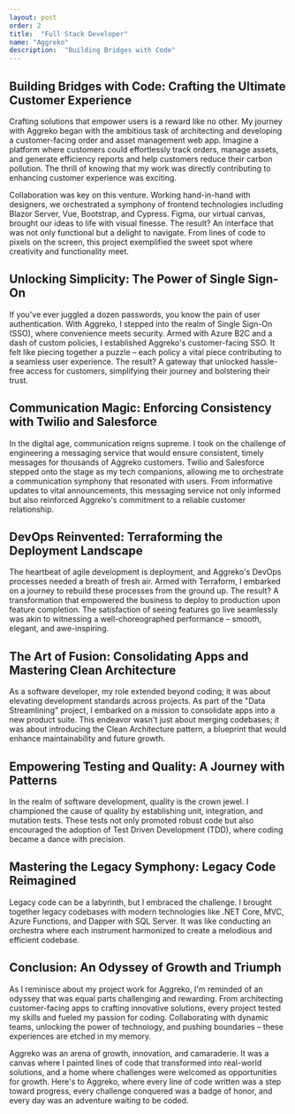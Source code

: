 ```yaml
---
layout: post
order: 2
title:  "Full Stack Developer"
name: "Aggreko"
description:  "Building Bridges with Code"
---
```


## Building Bridges with Code: Crafting the Ultimate Customer Experience
Crafting solutions that empower users is a reward like no other. My journey with Aggreko began with the ambitious task of architecting and developing a customer-facing order and asset management web app. Imagine a platform where customers could effortlessly track orders, manage assets, and generate efficiency reports and help customers reduce their carbon pollution. The thrill of knowing that my work was directly contributing to enhancing customer experience was exciting.

Collaboration was key on this venture. Working hand-in-hand with designers, we orchestrated a symphony of frontend technologies including Blazor Server, Vue, Bootstrap, and Cypress. Figma, our virtual canvas, brought our ideas to life with visual finesse. The result? An interface that was not only functional but a delight to navigate. From lines of code to pixels on the screen, this project exemplified the sweet spot where creativity and functionality meet.

## Unlocking Simplicity: The Power of Single Sign-On
If you've ever juggled a dozen passwords, you know the pain of user authentication. With Aggreko, I stepped into the realm of Single Sign-On (SSO), where convenience meets security. Armed with Azure B2C and a dash of custom policies, I established Aggreko's customer-facing SSO. It felt like piecing together a puzzle – each policy a vital piece contributing to a seamless user experience. The result? A gateway that unlocked hassle-free access for customers, simplifying their journey and bolstering their trust.

## Communication Magic: Enforcing Consistency with Twilio and Salesforce
In the digital age, communication reigns supreme. I took on the challenge of engineering a messaging service that would ensure consistent, timely messages for thousands of Aggreko customers. Twilio and Salesforce stepped onto the stage as my tech companions, allowing me to orchestrate a communication symphony that resonated with users. From informative updates to vital announcements, this messaging service not only informed but also reinforced Aggreko's commitment to a reliable customer relationship.

## DevOps Reinvented: Terraforming the Deployment Landscape
The heartbeat of agile development is deployment, and Aggreko's DevOps processes needed a breath of fresh air. Armed with Terraform, I embarked on a journey to rebuild these processes from the ground up. The result? A transformation that empowered the business to deploy to production upon feature completion. The satisfaction of seeing features go live seamlessly was akin to witnessing a well-choreographed performance – smooth, elegant, and awe-inspiring.

## The Art of Fusion: Consolidating Apps and Mastering Clean Architecture
As a software developer, my role extended beyond coding; it was about elevating development standards across projects. As part of the "Data Streamlining" project, I embarked on a mission to consolidate apps into a new product suite. This endeavor wasn't just about merging codebases; it was about introducing the Clean Architecture pattern, a blueprint that would enhance maintainability and future growth.

## Empowering Testing and Quality: A Journey with Patterns
In the realm of software development, quality is the crown jewel. I championed the cause of quality by establishing unit, integration, and mutation tests. These tests not only promoted robust code but also encouraged the adoption of Test Driven Development (TDD), where coding became a dance with precision.

## Mastering the Legacy Symphony: Legacy Code Reimagined
Legacy code can be a labyrinth, but I embraced the challenge. I brought together legacy codebases with modern technologies like .NET Core, MVC, Azure Functions, and Dapper with SQL Server. It was like conducting an orchestra where each instrument harmonized to create a melodious and efficient codebase.

## Conclusion: An Odyssey of Growth and Triumph
As I reminisce about my project work for Aggreko, I'm reminded of an odyssey that was equal parts challenging and rewarding. From architecting customer-facing apps to crafting innovative solutions, every project tested my skills and fueled my passion for coding. Collaborating with dynamic teams, unlocking the power of technology, and pushing boundaries – these experiences are etched in my memory.

Aggreko was an arena of growth, innovation, and camaraderie. It was a canvas where I painted lines of code that transformed into real-world solutions, and a home where challenges were welcomed as opportunities for growth. Here's to Aggreko, where every line of code written was a step toward progress, every challenge conquered was a badge of honor, and every day was an adventure waiting to be coded.
